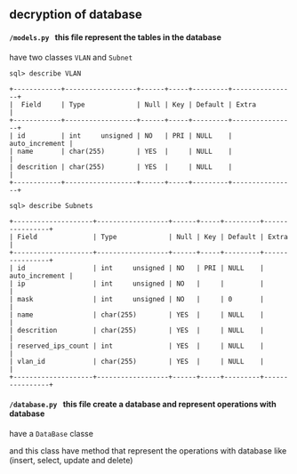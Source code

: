 ## decryption of database

#### ``` /models.py  ``` this file represent the tables in the database
have two classes ``` VLAN ``` and ``` Subnet ```

```
sql> describe VLAN

+------------+------------------+------+-----+---------+----------------+
|  Field     | Type             | Null | Key | Default | Extra          |
+------------+------------------+------+-----+---------+----------------+
| id         | int     unsigned | NO   | PRI | NULL    | auto_increment |
| name       | char(255)        | YES  |     | NULL    |                |
| descrition | char(255)        | YES  |     | NULL    |                |
+------------+------------------+------+-----+---------+----------------+
```

```
sql> describe Subnets
    
+--------------------+------------------+------+-----+---------+----------------+
| Field              | Type             | Null | Key | Default | Extra          |
+--------------------+------------------+------+-----+---------+----------------+
| id                 | int     unsigned | NO   | PRI | NULL    | auto_increment |
| ip                 | int     unsigned | NO   |     |         |                |
| mask               | int     unsigned | NO   |     | 0       |                |
| name               | char(255)        | YES  |     | NULL    |                |
| descrition         | char(255)        | YES  |     | NULL    |                |
| reserved_ips_count | int              | YES  |     | NULL    |                |
| vlan_id            | char(255)        | YES  |     | NULL    |                |
+--------------------+------------------+------+-----+---------+----------------+
```

#### ``` /database.py  ``` this file create a database and represent operations with database

have a ``` DataBase ``` classe

and this class have method that represent the operations with database like (insert, select, update and delete)
